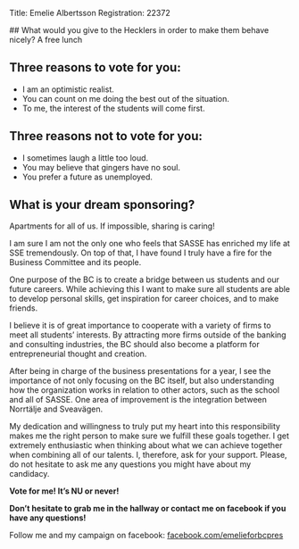 Title: Emelie Albertsson
Registration: 22372

<section class="well" markdown="1">
## What would you give to the Hecklers in order to make them behave nicely?
A free lunch

## Three reasons to vote for you:

* I am an optimistic realist.
* You can count on me doing the best out of the situation.
* To me, the interest of the students will come first.

## Three reasons not to vote for you:

* I sometimes laugh a little too loud.
* You may believe that gingers have no soul.
* You prefer a future as unemployed.

## What is your dream sponsoring?
Apartments for all of us. If impossible, sharing is caring!
</section>

I am sure I am not the only one who feels that SASSE has enriched my life at SSE tremendously. On top of that, I have found I truly have a fire for the Business Committee and its people.

One purpose of the BC is to create a bridge between us students and our future careers. While achieving this I want to make sure all students are able to develop personal skills, get inspiration for career choices, and to make friends.

I believe it is of great importance to cooperate with a variety of firms to meet all students’ interests. By attracting more firms outside of the banking and consulting industries, the BC should also become a platform for entrepreneurial thought and creation.

After being in charge of the business presentations for a year, I see the importance of not only focusing on the BC itself, but also understanding how the organization works in relation to other actors, such as the school and all of SASSE. One area of improvement is the integration between Norrtälje and Sveavägen.

My dedication and willingness to truly put my heart into this responsibility makes me the right person to make sure we fulfill these goals together. I get extremely enthusiastic when thinking about what we can achieve together when combining all of our talents. I, therefore, ask for your support. Please, do not hesitate to ask me any questions you might have about my candidacy.

**Vote for me! It’s NU or never!**

**Don’t hesitate to grab me in the hallway or contact me on facebook if you have any questions!**

Follow me and my campaign on facebook: [facebook.com/emelieforbcpres][facebook]

[facebook]: http://www.facebook.com/emelieforbcpres
